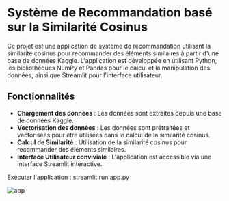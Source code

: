 # Système de Recommandation basé sur la Similarité Cosinus

Ce projet est une application de système de recommandation utilisant la similarité cosinus pour recommander des éléments similaires à partir d'une base de données Kaggle. L'application est développée en utilisant Python, les bibliothèques NumPy et Pandas pour le calcul et la manipulation des données, ainsi que Streamlit pour l'interface utilisateur.

## Fonctionnalités

- **Chargement des données** : Les données sont extraites depuis une base de données Kaggle.
- **Vectorisation des données** : Les données sont prétraitées et vectorisées pour être utilisées dans le calcul de la similarité cosinus.
- **Calcul de Similarité** : Utilisation de la similarité cosinus pour recommander des éléments similaires.
- **Interface Utilisateur conviviale** : L'application est accessible via une interface Streamlit interactive.

Exécuter l'application :
streamlit run app.py

![app](https://github.com/assielking/recommender_system/assets/145512245/b9c36c6b-7965-4939-8954-ff735c4e9a3c)

